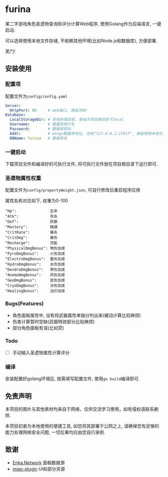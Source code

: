 # furina

某二字游戏角色圣遗物查询和评分计算Web程序, 使用Golang作为后端语言, 一键启动.

可以选择使用本地文件存储, 不依赖其他环境(比如Node.js和数据库), 方便部署.

芙门!

## 安装使用

### 配置项

配置文件为`config/config.yaml`

```yaml
Server:
  HttpPort: 80     # web端口, 缺省为80
Database:
  LocalStorageDir: # 本地存储目录, 缺省为项目根目录下local
  Username:        # 数据库用户名
  Password:        # 数据库密码
  Addr:            # mongo数据库地址, 形如"127.0.0.1:27017", 缺省使用本地文件存储
  DBName: furina   # 数据库名
```

### 一键启动

下载项目文件和编译好的可执行文件, 将可执行文件放在项目根目录下运行即可.

### 圣遗物属性权重

配置文件为`config/propertyWeight.json`, 可自行修改后重启程序应用

属性名称对应如下, 权重为0-100

```shell
"Hp":               生命
"Atk":              攻击
"Def":              防御
"Mastery":          精通
"CritRate":         暴击
"CritDmg":          暴伤
"Recharge":         充能
"PhysicalDmgBonus": 物伤加成
"PyroDmgBonus":     火伤加成
"ElectroDmgBonus":  雷伤加成
"HydroDmgBonus":    水伤加成
"DendroDmgBonus":   草伤加成
"AnemoDmgBonus":    风伤加成
"GeoDmgBonus":      岩伤加成
"CryoDmgBonus":     冰伤加成
"HealingBonus":     治疗加成
```

### Bugs(Features)

- 角色面板属性中, 没有将武器属性单独分列出来(被动计算比较麻烦)
- 伤害计算暂时空缺(武器特效部分比较麻烦)
- 部分角色面板有误(比如荧)

### Todo

- [ ] 手动输入圣遗物属性计算评分 

### 编译

安装配置好golang环境后, 按需填写配置文件, 使用`go build`编译即可.

## 免责声明

本项目的图片与其他素材均来自于网络，仅供交流学习使用，如有侵权请联系删除.

本项目初衷为本地使用的便捷工具, 如您将其部署于公网之上, 请确保您有足够的能力处理网络安全问题, 一切后果均应由您自行承担.

## 致谢

* [Enka.Network](https://enka.network/) 面板数据源
* [miao-plugin](https://github.com/yoimiya-kokomi/miao-plugin) UI和部分资源
